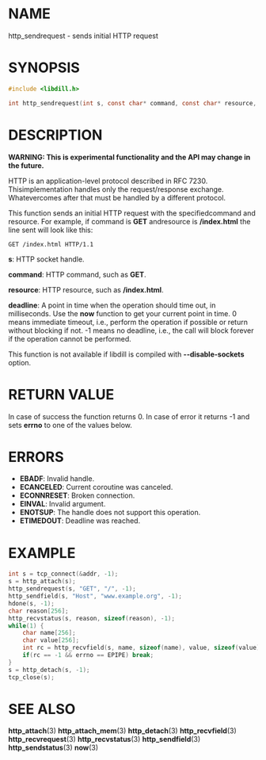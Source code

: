 # NAME

http_sendrequest - sends initial HTTP request

# SYNOPSIS

```c
#include <libdill.h>

int http_sendrequest(int s, const char* command, const char* resource, int64_t deadline);
```

# DESCRIPTION

**WARNING: This is experimental functionality and the API may change in the future.**

HTTP is an application-level protocol described in RFC 7230. Thisimplementation handles only the request/response exchange. Whatevercomes after that must be handled by a different protocol.

This function sends an initial HTTP request with the specifiedcommand and resource.  For example, if command is **GET** andresource is **/index.html** the line sent will look like this:

```
GET /index.html HTTP/1.1
```

**s**: HTTP socket handle.

**command**: HTTP command, such as **GET**.

**resource**: HTTP resource, such as **/index.html**.

**deadline**: A point in time when the operation should time out, in milliseconds. Use the **now** function to get your current point in time. 0 means immediate timeout, i.e., perform the operation if possible or return without blocking if not. -1 means no deadline, i.e., the call will block forever if the operation cannot be performed.

This function is not available if libdill is compiled with **--disable-sockets** option.

# RETURN VALUE

In case of success the function returns 0. In case of error it returns -1 and sets **errno** to one of the values below.

# ERRORS

* **EBADF**: Invalid handle.
* **ECANCELED**: Current coroutine was canceled.
* **ECONNRESET**: Broken connection.
* **EINVAL**: Invalid argument.
* **ENOTSUP**: The handle does not support this operation.
* **ETIMEDOUT**: Deadline was reached.

# EXAMPLE

```c
int s = tcp_connect(&addr, -1);
s = http_attach(s);
http_sendrequest(s, "GET", "/", -1);
http_sendfield(s, "Host", "www.example.org", -1);
hdone(s, -1);
char reason[256];
http_recvstatus(s, reason, sizeof(reason), -1);
while(1) {
    char name[256];
    char value[256];
    int rc = http_recvfield(s, name, sizeof(name), value, sizeof(value), -1);
    if(rc == -1 && errno == EPIPE) break;
}
s = http_detach(s, -1);
tcp_close(s);
```

# SEE ALSO

**http_attach**(3) **http_attach_mem**(3) **http_detach**(3) **http_recvfield**(3) **http_recvrequest**(3) **http_recvstatus**(3) **http_sendfield**(3) **http_sendstatus**(3) **now**(3) 

